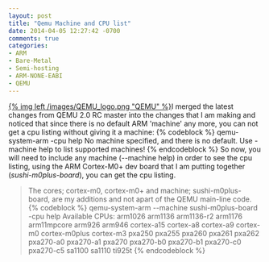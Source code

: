 ```yaml
---
layout: post
title: "Qemu Machine and CPU list"
date: 2014-04-05 12:27:42 -0700
comments: true
categories: 
- ARM
- Bare-Metal
- Semi-hosting
- ARM-NONE-EABI
- QEMU
---
```

[{% img left /images/QEMU_logo.png "QEMU" %}](http://wiki.qemu.org/Main_Page)I merged the latest changes from QEMU 2.0 RC master into the changes that I am making and noticed that since there is no default ARM 'machine' any more, you can not get a cpu listing without giving it a machine:
{% codeblock %}
qemu-system-arm -cpu help
No machine specified, and there is no default.
Use -machine help to list supported machines!
{% endcodeblock %}
So now, you will need to include any machine (--machine help) in order to see the cpu listing, using the ARM Cortex-M0+ dev board that I am putting together (*sushi-m0plus-board*), you can get the cpu listing. 
> The cores; cortex-m0, cortex-m0+ and machine; sushi-m0plus-board, are my additions and not apart of the QEMU main-line code.
{% codeblock %}
qemu-system-arm --machine sushi-m0plus-board -cpu help
Available CPUs:
  arm1026
  arm1136
  arm1136-r2
  arm1176
  arm11mpcore
  arm926
  arm946
  cortex-a15
  cortex-a8
  cortex-a9
  cortex-m0
  cortex-m0plus
  cortex-m3
  pxa250
  pxa255
  pxa260
  pxa261
  pxa262
  pxa270-a0
  pxa270-a1
  pxa270
  pxa270-b0
  pxa270-b1
  pxa270-c0
  pxa270-c5
  sa1100
  sa1110
  ti925t
{% endcodeblock %}